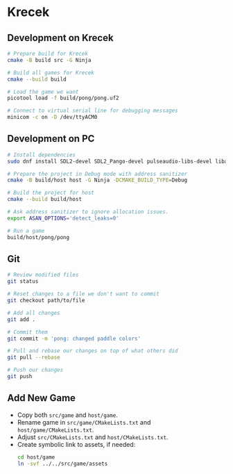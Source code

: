 # Krecek

## Development on Krecek

```bash
# Prepare build for Krecek
cmake -B build src -G Ninja

# Build all games for Krecek
cmake --build build

# Load the game we want
picotool load -f build/pong/pong.uf2

# Connect to virtual serial line for debugging messages
minicom -c on -D /dev/ttyACM0
```

## Development on PC

```bash
# Install dependencies
sudo dnf install SDL2-devel SDL2_Pango-devel pulseaudio-libs-devel libasan

# Prepare the project in Debug mode with address sanitizer
cmake -B build/host host -G Ninja -DCMAKE_BUILD_TYPE=Debug

# Build the project for host
cmake --build build/host

# Ask address sanitizer to ignore allocation issues.
export ASAN_OPTIONS='detect_leaks=0'

# Run a game
build/host/pong/pong
```

## Git

```bash
# Review modified files
git status

# Reset changes to a file we don't want to commit
git checkout path/to/file

# Add all changes
git add .

# Commit them
git commit -m 'pong: changed paddle colors'

# Pull and rebase our changes on top of what others did
git pull --rebase

# Push our changes
git push
```

## Add New Game

- Copy both `src/game` and `host/game`.
- Rename game in `src/game/CMakeLists.txt` and `host/game/CMakeLists.txt`.
- Adjust `src/CMakeLists.txt` and `host/CMakeLists.txt`.
- Create symbolic link to assets, if needed:
  ```bash
  cd host/game
  ln -svf ../../src/game/assets
  ```

